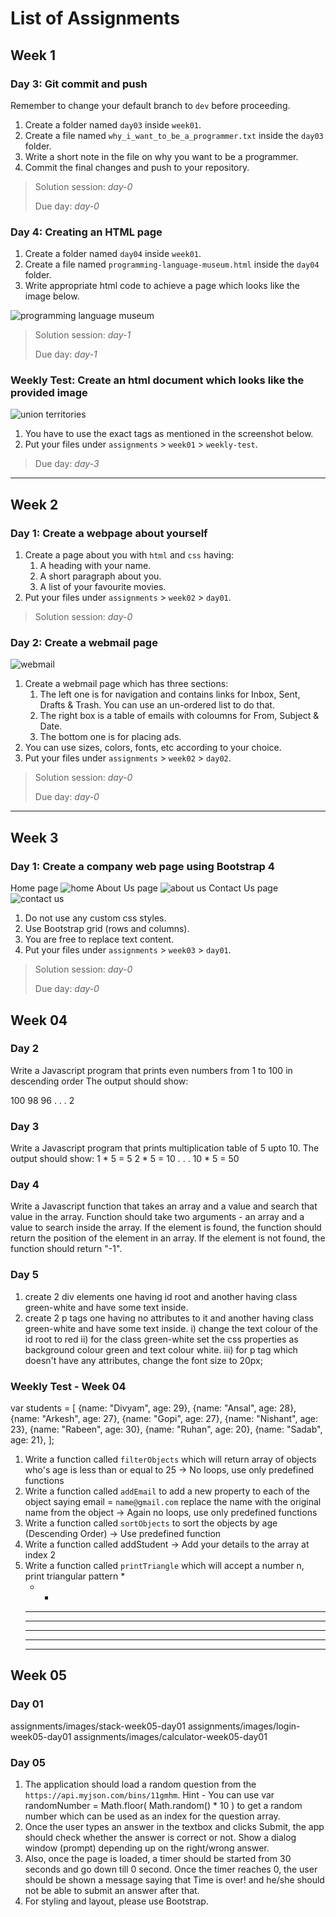 # List of Assignments

## Week 1

### Day 3: Git commit and push

Remember to change your default branch to `dev` before proceeding.

1. Create a folder named `day03` inside `week01`.
2. Create a file named `why_i_want_to_be_a_programmer.txt` inside the `day03` folder.
3. Write a short note in the file on why you want to be a programmer.
4. Commit the final changes and push to your repository.

> Solution session: _day-0_
>
> Due day: _day-0_

### Day 4: Creating an HTML page

1. Create a folder named `day04` inside `week01`.
2. Create a file named `programming-language-museum.html` inside the `day04` folder.
3. Write appropriate html code to achieve a page which looks like the image below.

![programming language museum](images/programming-language-museum.png)

> Solution session: _day-1_
>
> Due day: _day-1_
### Weekly Test: Create an html document which looks like the provided image
![union territories](images/union-territories.png)

1. You have to use the exact tags as mentioned in the screenshot below.
2. Put your files under `assignments` > `week01` > `weekly-test`.


> Due day: _day-3_
----------
## Week 2

### Day 1: Create a webpage about yourself

1. Create a page about you with `html` and `css` having:
    1. A heading with your name.
    2. A short paragraph about you.
    3. A list of your favourite movies.
2. Put your files under `assignments` > `week02` > `day01`.

> Solution session: _day-0_
>
### Day 2: Create a webmail page
![webmail](images/webmail.png)

1. Create a webmail page which has three sections:
    1. The left one is for navigation and contains links for Inbox, Sent, Drafts & Trash. You can use an un-ordered list to do that.
    2. The right box is a table of emails with coloumns for From, Subject & Date.
    3. The bottom one is for placing ads.
2. You can use sizes, colors, fonts, etc according to your choice.
3. Put your files under `assignments` > `week02` > `day02`.

> Solution session: _day-0_
>
> Due day: _day-0_
----------
## Week 3
### Day 1: Create a company web page using Bootstrap 4

Home page
![home](images/bootstrap-company-home.png)
About Us page
![about us](images/bootstrap-company-about.png)
Contact Us page
![contact us](images/bootstrap-company-contact.png)

1. Do not use any custom css styles.
2. Use Bootstrap grid (rows and columns).
3. You are free to replace text content.
4. Put your files under `assignments` > `week03` > `day01`.

> Solution session: _day-0_
>
> Due day: _day-0_

## Week 04 

### Day 2
Write a Javascript program that prints even numbers from 1 to 100 in descending order
The output should show:

100
98
96
.
.
.
2

### Day 3
Write a Javascript program that prints multiplication table of 5 upto 10.
The output should show:
1 * 5 = 5
2 * 5 = 10
.
.
.
10 * 5 = 50

### Day 4
Write a Javascript function that takes an array and a value and search that value in the array.
Function should take two arguments - an array and a value to search inside the array.
If the element is found, the function should return the position of the element in an array.
If the element is not found, the function should return "-1".

### Day 5
1. create 2 div elements one having id root and another having class green-white and have some text inside.
2. create 2 p tags one having no attributes to it and another having class green-white and have some text inside.
i) change the text colour of the id root to red
ii) for the class green-white set the css properties as background colour green and text colour white.
iii) for p tag which doesn't have any attributes, change the font size to 20px;

### Weekly Test - Week 04 
var students = [
    {name: "Divyam", age: 29},
    {name: "Ansal", age: 28},
    {name: "Arkesh", age: 27},
    {name: "Gopi", age: 27},
    {name: "Nishant", age: 23},
    {name: "Rabeen", age: 30},
    {name: "Ruhan", age: 20},
    {name: "Sadab", age: 21},
];
1) Write a function called `filterObjects` which will return array of objects who's age is less than or equal to 25
    -> No loops, use only predefined functions 
2) Write a function called `addEmail` to add a new property to each of the object saying email = `name@gmail.com` replace the name with the original name from the object
    -> Again no loops, use only predefined functions 
3) Write a function called `sortObjects` to sort the objects by age (Descending Order)
    -> Use predefined function 
4) Write a function called addStudent
    -> Add your details to the array at index 2 
5) Write a function called `printTriangle` which will accept a number n, print triangular pattern
    *
    * * 
    * * *
    * * * *
    * * * * *
    * * * * * *
    * * * * * * *

## Week 05 

### Day 01
assignments/images/stack-week05-day01
assignments/images/login-week05-day01
assignments/images/calculator-week05-day01

### Day 05
1. The application should load a random question from the `https://api.myjson.com/bins/11gmhm`. Hint - You can use var randomNumber = Math.floor( Math.random() * 10 ) to get a random number which can be used as an index for the question array.
2. Once the user types an answer in the textbox and clicks Submit, the app should check whether the answer is correct or not. Show a dialog window (prompt) depending up on the right/wrong answer.
3. Also, once the page is loaded, a timer should be started from 30 seconds and go down till 0 second. Once the timer reaches 0, the user should be shown a message saying that Time is over! and he/she should not be able to submit an answer after that.
4. For styling and layout, please use Bootstrap.